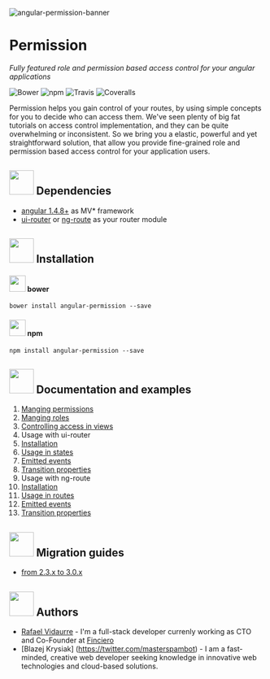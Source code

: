 ![angular-permission-banner](https://i.imgsafe.org/d6c48d4.png)

Permission
============================

*Fully featured role and permission based access control for your angular applications*

![Bower](https://img.shields.io/bower/v/angular-permission.svg?style=flat-square)
![npm](https://img.shields.io/npm/v/angular-permission.svg?style=flat-square)
![Travis](https://img.shields.io/travis/Narzerus/angular-permission.svg?style=flat-square)
![Coveralls](https://img.shields.io/coveralls/Narzerus/angular-permission.svg?style=flat-square)

Permission helps you gain control of your routes, by using simple concepts for you to decide who can access them.
We've seen plenty of big fat tutorials on access control implementation, and they can be quite overwhelming or inconsistent. 
So we bring you a elastic, powerful and yet straightforward solution, that allow you provide fine-grained 
role and permission based access control for your application users.

<img src="https://drslash.com/wp-content/uploads/2014/12/Archive-Utility.png" width="48" height="48">&nbsp;Dependencies
----------------------------

- [angular 1.4.8+](https://github.com/angular/angular) as MV* framework
- [ui-router](https://github.com/angular-ui/ui-router) or [ng-route](https://docs.angularjs.org/api/ngRoute) as your router module

<img src="http://www.hostingreviewslist.com/wp-content/uploads/2013/04/code-icon-script.png" width="48" height="48">&nbsp;Installation
----------------------------

#### <img src="https://versioneye.files.wordpress.com/2014/01/bower-logo.png" width="32" height="32">&nbsp;bower

```
bower install angular-permission --save
```

#### <img src="http://jbeckwith.com/images/2012/09/node_128.png" width="32" height="32">&nbsp;npm

```
npm install angular-permission --save
```

<img src="https://res.cloudinary.com/hashnode/image/upload/v1451902371/static_imgs/story-stats-icon.png" width="48" height="48">&nbsp;Documentation and examples
----------------------------

1. [Manging permissions](https://github.com/Narzerus/angular-permission/blob/development/docs/1-manging-permissions.md)
2. [Manging roles](https://github.com/Narzerus/angular-permission/blob/development/docs/2-manging-roles.md)
3. [Controlling access in views](https://github.com/Narzerus/angular-permission/blob/development/docs/3-controlling-access-in-views.md)
4. Usage with ui-router 
  1. [Installation](https://github.com/Narzerus/angular-permission/blob/development/docs/ui-router/1-installation.md)
  2. [Usage in states](https://github.com/Narzerus/angular-permission/blob/development/docs/ui-router/2-usage-in-states.md)
  3. [Emitted events](https://github.com/Narzerus/angular-permission/blob/development/docs/ui-router/3-emitted-events.md)
  4. [Transition properties](https://github.com/Narzerus/angular-permission/blob/development/docs/ui-router/4-transition-properties.md)
5. Usage with ng-route
  1. [Installation](https://github.com/Narzerus/angular-permission/blob/development/docs/ng-route/1-installation.md)
  2. [Usage in routes](https://github.com/Narzerus/angular-permission/blob/development/docs/ng-route/2-usage-in-routes.md)
  3. [Emitted events](https://github.com/Narzerus/angular-permission/blob/development/docs/ng-route/3-emitted-events.md)
  4. [Transition properties](https://github.com/Narzerus/angular-permission/blob/development/docs/ng-route/4-transition-properties.md)


<img src="https://cdn4.iconfinder.com/data/icons/ballicons-2-new-generation-of-flat-icons/100/rocket-128.png" width="48" height="48">&nbsp;Migration guides
----------------------------
- [from 2.3.x to 3.0.x]() 

<img src="https://s-media-cache-ak0.pinimg.com/236x/57/43/47/574347ddf6be999e0027de121104f2ff.jpg" width="48" height="48">&nbsp;Authors
----------------------------

- [Rafael Vidaurre](https://twitter.com/narzerus) - I'm a full-stack developer currenly working as CTO and Co-Founder at [Finciero](http://www.finciero.com)
- [Blazej Krysiak] (https://twitter.com/masterspambot) - I am a fast-minded, creative web developer seeking knowledge in innovative web technologies and cloud-based solutions.
